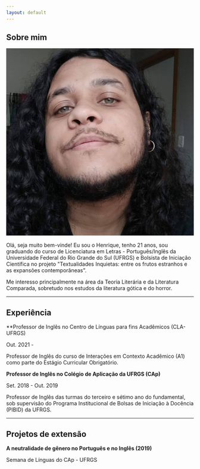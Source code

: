```yaml
---
layout: default
---
```


## Sobre mim

<img class="profile-picture" src="FB_IMG_1611674150846.jpg">

Olá, seja muito bem-vinde! Eu sou o Henrique, tenho 21 anos, sou graduando do curso de Licenciatura em Letras - Português/Inglês da Universidade Federal do Rio Grande do Sul (UFRGS) e Bolsista de Iniciação Científica no projeto "Textualidades Inquietas: entre os frutos estranhos e as expansões contemporâneas".


Me interesso principalmente na área da Teoria Literária e da Literatura Comparada, sobretudo nos estudos da literatura gótica e do horror.

---
## Experiência
**Professor de Inglês no Centro de Línguas para fins Acadêmicos (CLA-UFRGS)

Out. 2021 -

Professor de Inglês do curso de Interações em Contexto Acadêmico (A1) como parte do Estágio Curricular Obrigatório.

**Professor de Inglês no Colégio de Aplicação da UFRGS (CAp)**

Set. 2018 - Out. 2019

Professor de Inglês das turmas do terceiro e sétimo ano do fundamental, sob supervisão do Programa Institucional de Bolsas de Iniciação à Docência (PIBID) da UFRGS.

---
## Projetos de extensão

**A neutralidade de gênero no Português e no Inglês (2019)**

Semana de Línguas do CAp - UFRGS
